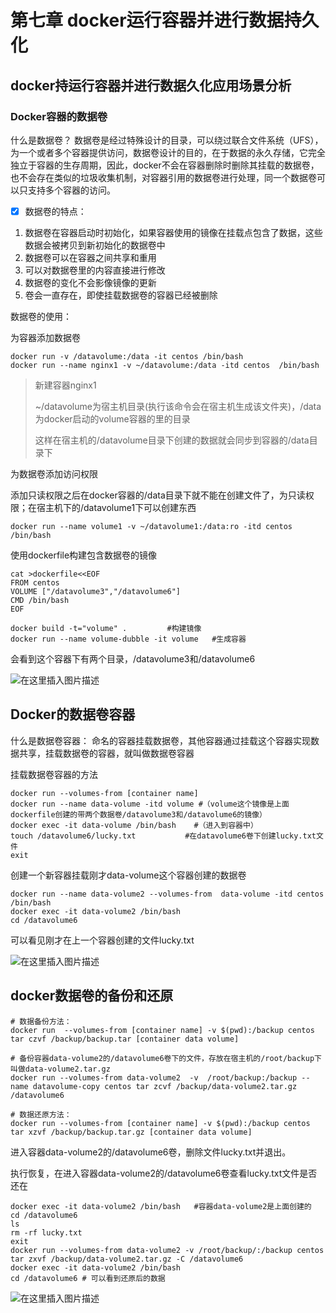 # 第七章 docker运行容器并进行数据持久化

## docker持运行容器并进行数据久化应用场景分析

### Docker容器的数据卷

什么是数据卷？
数据卷是经过特殊设计的目录，可以绕过联合文件系统（UFS），为一个或者多个容器提供访问，数据卷设计的目的，在于数据的永久存储，它完全独立于容器的生存周期，因此，docker不会在容器删除时删除其挂载的数据卷，也不会存在类似的垃圾收集机制，对容器引用的数据卷进行处理，同一个数据卷可以只支持多个容器的访问。

- [x] 数据卷的特点：

1. 数据卷在容器启动时初始化，如果容器使用的镜像在挂载点包含了数据，这些数据会被拷贝到新初始化的数据卷中
2.  数据卷可以在容器之间共享和重用
3.  可以对数据卷里的内容直接进行修改
4.  数据卷的变化不会影像镜像的更新
5.  卷会一直存在，即使挂载数据卷的容器已经被删除



数据卷的使用：

为容器添加数据卷

```
docker run -v /datavolume:/data -it centos /bin/bash
docker run --name nginx1 -v ~/datavolume:/data -itd centos  /bin/bash
```

> 新建容器nginx1
>
> ~/datavolume为宿主机目录(执行该命令会在宿主机生成该文件夹)，/data为docker启动的volume容器的里的目录
>
> 这样在宿主机的/datavolume目录下创建的数据就会同步到容器的/data目录下



为数据卷添加访问权限

添加只读权限之后在docker容器的/data目录下就不能在创建文件了，为只读权限；在宿主机下的/datavolume1下可以创建东西

```
docker run --name volume1 -v ~/datavolume1:/data:ro -itd centos  /bin/bash
```



使用dockerfile构建包含数据卷的镜像

```
cat >dockerfile<<EOF
FROM centos
VOLUME ["/datavolume3","/datavolume6"]
CMD /bin/bash
EOF

docker build -t="volume" .         #构建镜像
docker run --name volume-dubble -it volume   #生成容器
```

会看到这个容器下有两个目录，/datavolume3和/datavolume6

![在这里插入图片描述](https://imgs.ilee.xyz/img/d39e704ef0af44759ddeef778cd65f29.png)

## Docker的数据卷容器

什么是数据卷容器： 命名的容器挂载数据卷，其他容器通过挂载这个容器实现数据共享，挂载数据卷的容器，就叫做数据卷容器

挂载数据卷容器的方法

```
docker run --volumes-from [container name]
docker run --name data-volume -itd volume #（volume这个镜像是上面dockerfile创建的带两个数据卷/datavolume3和/datavolume6的镜像）
docker exec -it data-volume /bin/bash    #（进入到容器中）
touch /datavolume6/lucky.txt           #在datavolume6卷下创建lucky.txt文件
exit
```

创建一个新容器挂载刚才data-volume这个容器创建的数据卷

```
docker run --name data-volume2 --volumes-from  data-volume -itd centos /bin/bash
docker exec -it data-volume2 /bin/bash
cd /datavolume6
```

可以看见刚才在上一个容器创建的文件lucky.txt

![在这里插入图片描述](https://imgs.ilee.xyz/img/d555077ae21a4473ac3940a2559ceb9f.png)

## docker数据卷的备份和还原

```
# 数据备份方法：
docker run  --volumes-from [container name] -v $(pwd):/backup centos tar czvf /backup/backup.tar [container data volume]

# 备份容器data-volume2的/datavolume6卷下的文件，存放在宿主机的/root/backup下叫做data-volume2.tar.gz
docker run --volumes-from data-volume2  -v  /root/backup:/backup --name datavolume-copy centos tar zcvf /backup/data-volume2.tar.gz /datavolume6

# 数据还原方法：
docker run --volumes-from [container name] -v $(pwd):/backup centos tar xzvf /backup/backup.tar.gz [container data volume]

```

进入容器data-volume2的/datavolume6卷，删除文件lucky.txt并退出。

执行恢复，在进入容器data-volume2的/datavolume6卷查看lucky.txt文件是否还在

```
docker exec -it data-volume2 /bin/bash   #容器data-volume2是上面创建的
cd /datavolume6
ls
rm -rf lucky.txt
exit 
docker run --volumes-from data-volume2 -v /root/backup/:/backup centos tar zxvf /backup/data-volume2.tar.gz -C /datavolume6
docker exec -it data-volume2 /bin/bash
cd /datavolume6 # 可以看到还原后的数据
```

![在这里插入图片描述](https://imgs.ilee.xyz/img/2b7c22325cfb400fb6ed2f407a75399f.png)